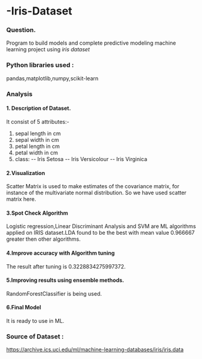 # -Iris-Dataset

### Question.
Program to build models and complete predictive modeling machine learning project using *iris dataset*

### Python libraries used :
pandas,matplotlib,numpy,scikit-learn

### Analysis 
#### 1. Description of Dataset.
It consist of 5 attributes:-
1. sepal length in cm
2. sepal width in cm
3. petal length in cm
4. petal width in cm
5. class: 
   -- Iris Setosa
   -- Iris Versicolour
   -- Iris Virginica
#### 2.Visualization
Scatter Matrix is used to make estimates of the covariance matrix, for instance of the multivariate normal distribution. So we have used scatter matrix here.
#### 3.Spot Check Algorithm
Logistic regression,Linear Discriminant Analysis and SVM are ML algorithms applied on IRIS dataset.LDA found to be the best with mean value 0.966667 greater then other algorithms.
#### 4.Improve accuracy with Algorithm tuning 
The result after tuning is 0.3228834275997372.
#### 5.Improving results using ensemble methods.
RandomForestClassifier is being used.
#### 6.Final Model 
It is ready to use in ML.

### Source of Dataset :
https://archive.ics.uci.edu/ml/machine-learning-databases/iris/iris.data
